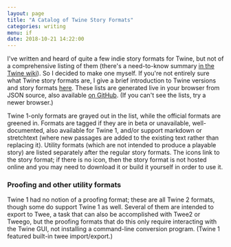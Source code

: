 ```yaml
---
layout: page
title: "A Catalog of Twine Story Formats"
categories: writing
menu: if
date: 2018-10-21 14:22:00
---
```

I've written and heard of quite a few indie story formats for Twine, but not of a comprehensive listing of them (there's a need-to-know summary [in the Twine wiki](https://twinery.org/wiki/#other_formats)).  So I decided to make one myself.  If you're not entirely sure what Twine story formats are, I give a brief introduction to Twine versions and story formats [here](/tools/hyperfic/twine/).  These lists are generated live in your browser from JSON source, also available [on GitHub](https://github.com/tweecode/format-catalog).  (If you can't see the lists, try a newer browser.)

Twine 1-only formats are grayed out in the list, while the official formats are greened in.  Formats are tagged if they are in beta or unavailable, well-documented, also available for Twine 1, and/or support markdown or stretchtext (where new passages are added to the existing text rather than replacing it).  Utility formats (which are not intended to produce a playable story) are listed separately after the regular story formats.  The icons link to the story format; if there is no icon, then the story format is not hosted online and you may need to download it or build it yourself in order to use it.

<ul id="story"></ul>

### Proofing and other utility formats

Twine 1 had no notion of a proofing format; these are all Twine 2 formats, though some do support Twine 1 as well.  Several of them are intended to export to Twee, a task that can also be accomplished with Twee2 or Tweego, but the proofing formats that do this only require interacting with the Twine GUI, not installing a command-line conversion program.  (Twine 1 featured built-in twee import/export.)

<ul id="proofing">
</ul>

<script>
// Now loading from a separate file.  Code from
// https://codepen.io/KryptoniteDove/post/load-json-file-locally-using-pure-javascript

var jsonCat = [];

function loadJSON(callback) {
	var xobj = new XMLHttpRequest();
    xobj.overrideMimeType("application/json");
    xobj.open('GET', 'catalog.json', true);
    xobj.onreadystatechange = function () {
        if (xobj.readyState == 4 && xobj.status == "200") {
            // Required use of an anonymous callback as .open will NOT return a value but simply returns undefined in asynchronous mode
			callback(xobj.responseText);
		}
    };
    xobj.send(null);
}

function init() {

	loadJSON(function(response) {
		// Parse JSON string into object
		jsonCat = JSON.parse(response);

		//This is not the recommended approach for processing the data; I just wanted a quick conversion.

	jsonCat.forEach(function(item) {
	var target = (item.proofing ? "#proofing" : "#story");
	
	var stuff = document.createElement("li");
	if ((item.twine1 && !item.twine2))
		stuff.classList.add("gray");
	else if (item.official)
		stuff.classList.add("green");
	
	//this also serves as the "bullet"
	var image = document.createElement("a");
	image.classList.add("svg");
	if (item.base) {
		image.setAttribute("href",item.base + (item.format ? item.format : "format.js"));
		if (item.icon)
			image.setAttribute("style","background-image: url('" + item.base + item.icon + "')");
	}
	stuff.appendChild(image);
		
	var link = document.createElement("a");
	link.innerHTML = item.name;
	if (item.docs || item.repo)
		link.setAttribute("href",item.docs ? item.docs : item.repo);
	stuff.appendChild(link);

	if (item.author) {
		var author = document.createElement("i");
		author.innerHTML = " by " + item.author;
		stuff.appendChild(author);
	}

	var tagSpan;
	
	if (item.docs) {
		tagSpan = document.createElement("a");
		tagSpan.classList.add("tag");
		tagSpan.innerHTML = "docs";
		tagSpan.setAttribute("href",item.docs);
		stuff.appendChild(tagSpan);
	}
	
	if (item.demo) {
		tagSpan = document.createElement("a");
		tagSpan.classList.add("tag");
		tagSpan.innerHTML = "demo";
		tagSpan.setAttribute("href",item.demo);
		stuff.appendChild(tagSpan);
	}

	item.tags.forEach(function(tag) {
		tagSpan = document.createElement("span");
		tagSpan.classList.add("tag");
		tagSpan.innerHTML = tag;
		stuff.appendChild(tagSpan);
	});
	
	if (item.twine1 && item.twine2) {
		tagSpan = document.createElement("span");
		tagSpan.classList.add("tag");
		tagSpan.innerHTML = "1&2";
		stuff.appendChild(tagSpan);
	}

	stuff.appendChild(document.createElement("br"));

	var desc = document.createElement("span");
	desc.innerHTML = " " + (item.extendedDescription ? item.extendedDescription : item.description);
	stuff.appendChild(desc);
	
	document.querySelector(target).appendChild(stuff);
 });
 
 });
}

document.onload = init();

</script>
